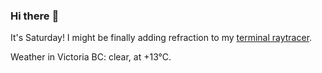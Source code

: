 ### Hi there :wave:

It's Saturday! I might be finally adding refraction to my [terminal raytracer](https://github.com/bewuethr/bash-raytracer).

Weather in Victoria BC: clear, at +13°C.
